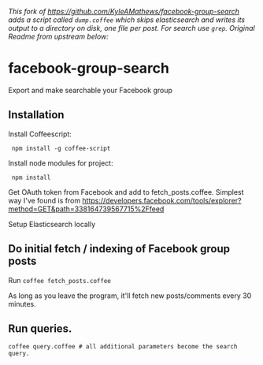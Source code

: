 *This fork of https://github.com/KyleAMathews/facebook-group-search adds a
script called `dump.coffee` which skips elasticsearch and writes its output to
a directory on disk, one file per post. For search use `grep`. Original Readme
from upstream below:*

facebook-group-search
=====================

Export and make searchable your Facebook group

## Installation

Install Coffeescript:

     npm install -g coffee-script

Install node modules for project:

     npm install

Get OAuth token from Facebook and add to fetch_posts.coffee. Simplest way I've found is from
https://developers.facebook.com/tools/explorer?method=GET&path=338164739567715%2Ffeed

Setup Elasticsearch locally

## Do initial fetch / indexing of Facebook group posts
Run ````coffee fetch_posts.coffee````

As long as you leave the program, it'll fetch new posts/comments every
30 minutes.

## Run queries.
    coffee query.coffee # all additional parameters become the search query.
